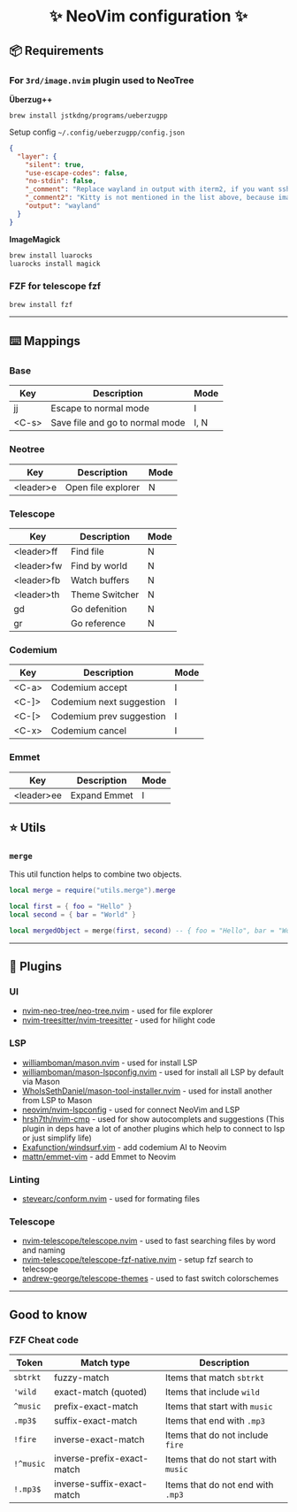 <h1 align="center">✨ NeoVim configuration  ✨</h1>

## 📦 Requirements

### For `3rd/image.nvim` plugin used to NeoTree

**Überzug++**

`brew install jstkdng/programs/ueberzugpp`

Setup config `~/.config/ueberzugpp/config.json`

```json
{
  "layer": {
    "silent": true,
    "use-escape-codes": false,
    "no-stdin": false,
    "_comment": "Replace wayland in output with iterm2, if you want ssh support, x11 if you want to use it in xorg, sixel if you want to use sixels, chafa if you want to use the terminal colors.",
    "_comment2": "Kitty is not mentioned in the list above, because image.nvim has native support for it.",
    "output": "wayland"
  }
}
```

**ImageMagick**

```sh
brew install luarocks
luarocks install magick
```

### FZF for telescope fzf

`brew install fzf`

---

## ⌨️ Mappings

### Base

| Key     | Description                     | Mode |
| ------- | ------------------------------- | ---- |
| jj      | Escape to normal mode           | I    |
| \<C-s\> | Save file and go to normal mode | I, N |

### Neotree

| Key         | Description        | Mode |
| ----------- | ------------------ | ---- |
| \<leader\>e | Open file explorer | N    |

### Telescope

| Key          | Description    | Mode |
| ------------ | -------------- | ---- |
| \<leader\>ff | Find file      | N    |
| \<leader\>fw | Find by world  | N    |
| \<leader\>fb | Watch buffers  | N    |
| \<leader\>th | Theme Switcher | N    |
| gd           | Go defenition  | N    |
| gr           | Go reference   | N    |

### Codemium

| Key     | Description              | Mode |
| ------- | ------------------------ | ---- |
| \<C-a\> | Codemium accept          | I    |
| \<C-]\> | Codemium next suggestion | I    |
| \<C-[\> | Codemium prev suggestion | I    |
| \<C-x\> | Codemium cancel          | I    |

### Emmet

| Key          | Description  | Mode |
| ------------ | ------------ | ---- |
| \<leader\>ee | Expand Emmet | I    |

## ⭐️ Utils

### `merge`

This util function helps to combine two objects.

```lua
local merge = require("utils.merge").merge

local first = { foo = "Hello" }
local second = { bar = "World" }

local mergedObject = merge(first, second) -- { foo = "Hello", bar = "World" }
```

---

## 🔌 Plugins

### UI

- [nvim-neo-tree/neo-tree.nvim](https://github.com/nvim-neo-tree/neo-tree.nvim) - used for file explorer
- [nvim-treesitter/nvim-treesitter](https://github.com/nvim-treesiter/nvim-treesiter) - used for hilight code

### LSP

- [williamboman/mason.nvim](https://github.com/williamboman/mason.nvim) - used for install LSP
- [williamboman/mason-lspconfig.nvim](https://github.com/williamboman/mason-lspconfig.nvim) - used for install all LSP by default via Mason
- [WhoIsSethDaniel/mason-tool-installer.nvim](https://github.com/WhoIsSethDaniel/mason-tool-installer.nvim) - used for install another from LSP to Mason
- [neovim/nvim-lspconfig](https://github.com/neovim/nvim-lspconfig) - used for connect NeoVim and LSP
- [hrsh7th/nvim-cmp](httsp://hithub.com/hrsh7th/nvim-cmp) - used for show autocomplets and suggestions (This plugin in deps have a lot of another plugins which help to connect to lsp or just simplify life)
- [Exafunction/windsurf.vim](https://github.com/Exafunction/windsurf.vim) - add codemium AI to Neovim
- [mattn/emmet-vim](https://github.com/mattn/emmet-vim) - add Emmet to Neovim

### Linting

- [stevearc/conform.nvim](https://github.com/stevearc/conform.nvim) - used for formating files

### Telescope

- [nvim-telescope/telescope.nvim](https://github.com/nvim-telescope/telescope.nvim) - used to fast searching files by word and naming
- [nvim-telescope/telescope-fzf-native.nvim](https://github.com/nvim-telescope/telescope-fzf-native.nvim) - setup fzf search to telecsope
- [andrew-george/telescope-themes](https://github.com/andrew-george/telescope-themes) - used to fast switch colorschemes

---

## Good to know

### FZF Cheat code

| Token     | Match type                 | Description                          |
| --------- | -------------------------- | ------------------------------------ |
| `sbtrkt`  | fuzzy-match                | Items that match `sbtrkt`            |
| `'wild`   | exact-match (quoted)       | Items that include `wild`            |
| `^music`  | prefix-exact-match         | Items that start with `music`        |
| `.mp3$`   | suffix-exact-match         | Items that end with `.mp3`           |
| `!fire`   | inverse-exact-match        | Items that do not include `fire`     |
| `!^music` | inverse-prefix-exact-match | Items that do not start with `music` |
| `!.mp3$`  | inverse-suffix-exact-match | Items that do not end with `.mp3`    |
